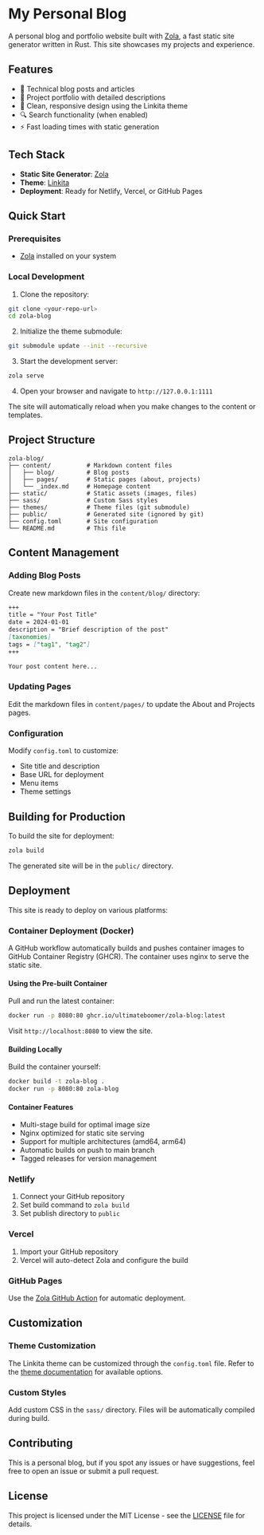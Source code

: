 # My Personal Blog

A personal blog and portfolio website built with [Zola](https://www.getzola.org/), a fast static site generator written in Rust. This site showcases my projects and experience.

## Features

- 📝 Technical blog posts and articles
- 🚀 Project portfolio with detailed descriptions
- 🎨 Clean, responsive design using the Linkita theme
- 🔍 Search functionality (when enabled)
- ⚡ Fast loading times with static generation

## Tech Stack

- **Static Site Generator**: [Zola](https://www.getzola.org/)
- **Theme**: [Linkita](https://github.com/Diegomangasco/linkita)
- **Deployment**: Ready for Netlify, Vercel, or GitHub Pages

## Quick Start

### Prerequisites

- [Zola](https://www.getzola.org/documentation/getting-started/installation/) installed on your system

### Local Development

1. Clone the repository:
```bash
git clone <your-repo-url>
cd zola-blog
```

2. Initialize the theme submodule:
```bash
git submodule update --init --recursive
```

3. Start the development server:
```bash
zola serve
```

4. Open your browser and navigate to `http://127.0.0.1:1111`

The site will automatically reload when you make changes to the content or templates.

## Project Structure

```
zola-blog/
├── content/          # Markdown content files
│   ├── blog/         # Blog posts
│   ├── pages/        # Static pages (about, projects)
│   └── _index.md     # Homepage content
├── static/           # Static assets (images, files)
├── sass/             # Custom Sass styles
├── themes/           # Theme files (git submodule)
├── public/           # Generated site (ignored by git)
├── config.toml       # Site configuration
└── README.md         # This file
```

## Content Management

### Adding Blog Posts

Create new markdown files in the `content/blog/` directory:

```markdown
+++
title = "Your Post Title"
date = 2024-01-01
description = "Brief description of the post"
[taxonomies]
tags = ["tag1", "tag2"]
+++

Your post content here...
```

### Updating Pages

Edit the markdown files in `content/pages/` to update the About and Projects pages.

### Configuration

Modify `config.toml` to customize:
- Site title and description
- Base URL for deployment
- Menu items
- Theme settings

## Building for Production

To build the site for deployment:

```bash
zola build
```

The generated site will be in the `public/` directory.

## Deployment

This site is ready to deploy on various platforms:

### Container Deployment (Docker)

A GitHub workflow automatically builds and pushes container images to GitHub Container Registry (GHCR). The container uses nginx to serve the static site.

#### Using the Pre-built Container

Pull and run the latest container:

```bash
docker run -p 8080:80 ghcr.io/ultimateboomer/zola-blog:latest
```

Visit `http://localhost:8080` to view the site.

#### Building Locally

Build the container yourself:

```bash
docker build -t zola-blog .
docker run -p 8080:80 zola-blog
```

#### Container Features

- Multi-stage build for optimal image size
- Nginx optimized for static site serving
- Support for multiple architectures (amd64, arm64)
- Automatic builds on push to main branch
- Tagged releases for version management

### Netlify
1. Connect your GitHub repository
2. Set build command to `zola build`
3. Set publish directory to `public`

### Vercel
1. Import your GitHub repository
2. Vercel will auto-detect Zola and configure the build

### GitHub Pages
Use the [Zola GitHub Action](https://github.com/shalzz/zola-deploy-action) for automatic deployment.

## Customization

### Theme Customization
The Linkita theme can be customized through the `config.toml` file. Refer to the [theme documentation](https://github.com/Diegomangasco/linkita) for available options.

### Custom Styles
Add custom CSS in the `sass/` directory. Files will be automatically compiled during build.

## Contributing

This is a personal blog, but if you spot any issues or have suggestions, feel free to open an issue or submit a pull request.

## License

This project is licensed under the MIT License - see the [LICENSE](LICENSE) file for details.
